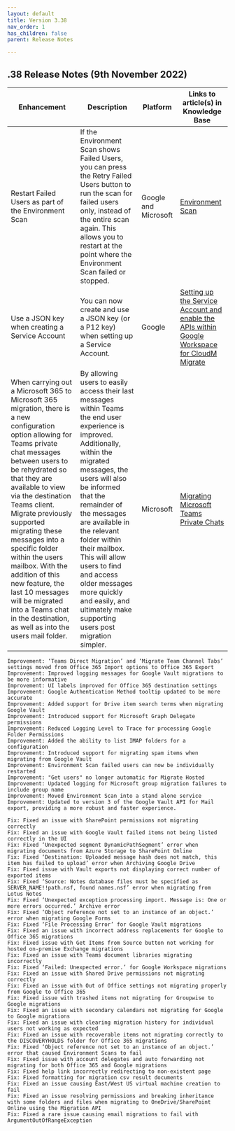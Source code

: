 ```yaml
---
layout: default
title: Version 3.38
nav_order: 1
has_children: false
parent: Release Notes

---
```


## .38 Release Notes (9th November 2022)

| Enhancement |	Description |	Platform | Links to article(s) in Knowledge Base
| --- | --- | --- | --- |
| Restart Failed Users as part of the Environment Scan | If the Environment Scan shows Failed Users, you can press the Retry Failed Users button to run the scan for failed users only, instead of the entire scan again. This allows you to restart at the point where the Environment Scan failed or stopped. | Google and Microsoft | 	<a href="https://cloudm-migrate.github.io/documentation/Migration-Project-Guides/O365.html#scanning-the-source-environment-endpoint">Environment Scan</a> 
| Use a JSON key when creating a Service Account | You can now create and use a JSON key (or a P12 key) when setting up a Service Account. | Google | <a href="https://cloudm-migrate.github.io/documentation/Endpoint-Configuration-Guides/GoogleTenant.html#service-account-and-p12-or-json-access-key-for-google-to-saas-access">Setting up the Service Account and enable the APIs within Google Workspace for CloudM Migrate</a> | Teams to Teams Private Chat rehydration 
| When carrying out a Microsoft 365 to Microsoft 365 migration, there is a new configuration option allowing for Teams private chat messages between users to be rehydrated so that they are available to view via the destination Teams client. Migrate previously supported migrating these messages into a specific folder within the users mailbox. With the addition of this new feature, the last 10 messages will be migrated into a Teams chat in the destination, as well as into the users mail folder. | By allowing users to easily access their last messages within Teams the end user experience is improved. Additionally, within the migrated messages, the users will also be informed that the remainder of the messages are available in the relevant folder within their mailbox. This will allow users to find and access older messages more quickly and easily, and ultimately make supporting users post migration simpler. | Microsoft | <a href="https://cloudm-migrate.github.io/documentation/Migration-Project-Guides/TeamstoTeams.html">Migrating Microsoft Teams Private Chats</a> | 

    Improvement: ‘Teams Direct Migration’ and ‘Migrate Team Channel Tabs’ settings moved from Office 365 Import options to Office 365 Export
    Improvement: Improved logging messages for Google Vault migrations to be more informative
    Improvement: UI labels improved for Office 365 destination settings
    Improvement: Google Authentication Method tooltip updated to be more accurate
    Improvement: Added support for Drive item search terms when migrating Google Vault
    Improvement: Introduced support for Microsoft Graph Delegate permissions
    Improvement: Reduced Logging Level to Trace for processing Google Folder Permissions
    Improvement: Added the ability to list IMAP folders for a configuration
    Improvement: Introduced support for migrating spam items when migrating from Google Vault
    Improvement: Environment Scan failed users can now be individually restarted 
    Improvement: "Get users" no longer automatic for Migrate Hosted
    Improvement: Updated logging for Microsoft group migration failures to include group name
    Improvement: Moved Environment Scan into a stand alone service
    Improvement: Updated to version 3 of the Google Vault API for Mail export, providing a more robust and faster experience.

    Fix: Fixed an issue with SharePoint permissions not migrating correctly
    Fix: Fixed an issue with Google Vault failed items not being listed correctly in the UI
    Fix: Fixed ‘Unexpected segment DynamicPathSegment’ error when migrating documents from Azure Storage to SharePoint Online
    Fix: Fixed ‘Destination: Uploaded message hash does not match, this item has failed to upload’ error when Archiving Google Drive
    Fix: Fixed issue with Vault exports not displaying correct number of exported items
    Fix: Fixed ‘Source: Notes database files must be specified as SERVER_NAME!!path.nsf, found names.nsf’ error when migrating from Lotus Notes
    Fix: Fixed ‘Unexpected exception processing import. Message is: One or more errors occurred.’ Archive error
    Fix: Fixed ‘Object reference not set to an instance of an object.’ error when migrating Google Forms
    Fix: Fixed ‘File Processing Error’ for Google Vault migrations
    Fix: Fixed an issue with incorrect address replacements for Google to Office 365 migrations
    Fix: Fixed issue with Get Items from Source button not working for hosted on-premise Exchange migrations
    Fix: Fixed an issue with Teams document libraries migrating incorrectly
    Fix: Fixed ‘Failed: Unexpected error.’ for Google Workspace migrations
    Fix: Fixed an issue with Shared Drive permissions not migrating correctly
    Fix: Fixed an issue with Out of Office settings not migrating properly from Google to Office 365
    Fix: Fixed issue with trashed items not migrating for Groupwise to Google migrations
    Fix: Fixed an issue with secondary calendars not migrating for Google to Google migrations
    Fix: Fixed an issue with clearing migration history for individual users not working as expected
    Fix: Fixed an issue with recoverable items not migrating correctly to the DISCOVERYHOLDS folder for Office 365 migrations
    Fix: Fixed ‘Object reference not set to an instance of an object.’ error that caused Environment Scans to fail
    Fix: Fixed issue with account delegates and auto forwarding not migrating for both Office 365 and Google migrations
    Fix: Fixed help link incorrectly redirecting to non-existent page
    Fix: Fixed formatting for migration csv result documents 
    Fix: Fixed an issue causing East/West US virtual machine creation to fail
    Fix: Fixed an issue resolving permissions and breaking inheritance with some folders and files when migrating to OneDrive/SharePoint Online using the Migration API
    Fix: Fixed a rare issue causing email migrations to fail with ArgumentOutOfRangeException
